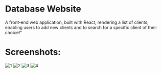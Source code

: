 # Database Website
A front-end web application, built with React, rendering a list of clients, enabling users to add new clients and to search for a specific client of their choice!"

# Screenshots:

![1](https://github.com/gallevy94/DatabaseProject/assets/68893640/46acc800-3f54-411e-9573-f8243014b956)
![2](https://github.com/gallevy94/DatabaseProject/assets/68893640/916b6943-ad92-497a-b741-55210f0016dd)
![3](https://github.com/gallevy94/DatabaseProject/assets/68893640/a6eca00f-995f-421b-9d45-95985a252e73)
![4](https://github.com/gallevy94/DatabaseProject/assets/68893640/66d6af1f-3752-4022-9e81-da5c96532c46)

